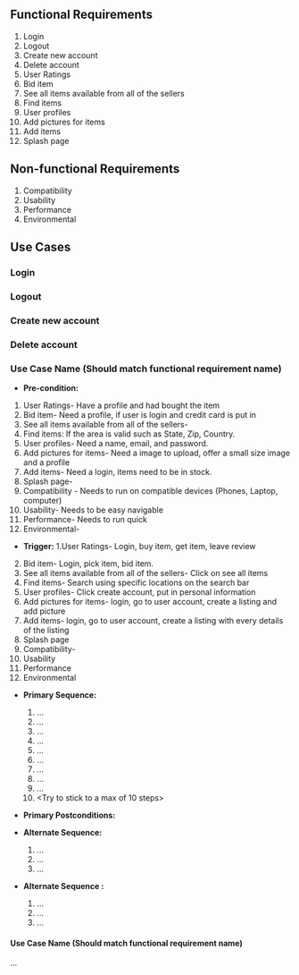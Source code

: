 ## Functional Requirements

1. Login
2. Logout
3. Create new account
4. Delete account
5. User Ratings
6. Bid item
7. See all items available from all of the sellers
8. Find items
9. User profiles
10. Add pictures for items
11. Add items
12. Splash page

## Non-functional Requirements

1. Compatibility
2. Usability
3. Performance
4. Environmental

## Use Cases
### Login

### Logout

### Create new account

### Delete account

### Use Case Name (Should match functional requirement name)
- **Pre-condition:** 
1. User Ratings- Have a profile and had bought the item
2. Bid item- Need a profile, if user is login and credit card is put in  
3. See all items available from all of the sellers- 
4. Find items: If the area is valid such as State, Zip, Country. 
5. User profiles- Need a name, email, and password. 
6. Add pictures for items- Need a image to upload, offer a small size image and a profile
7. Add items- Need a login, items need to be in stock.
8. Splash page- 
9. Compatibility - Needs to run on compatible devices (Phones, Laptop, computer)
10. Usability- Needs to be easy navigable
11. Performance- Needs to run quick
12. Environmental- 

- **Trigger:** <can be a list or short description> 
1.User Ratings- Login, buy item, get item, leave review
2. Bid item- Login, pick item, bid item.
3. See all items available from all of the sellers- Click on see all items
4. Find items- Search using specific locations on the search bar
5. User profiles- Click create account, put in personal information
6. Add pictures for items- login, go to user account, create a listing and add picture
7. Add items- login, go to user account, create a listing with every details of the listing
8. Splash page
9. Compatibility- 
10. Usability
11. Performance
12. Environmental
- **Primary Sequence:**
  
  1. ...
  2. ... 
  3. ...
  4. ... 
  5. ...
  6. ...
  7. ...
  8. ...
  9. ...
  10. <Try to stick to a max of 10 steps>

- **Primary Postconditions:** <can be a list or short description> 

- **Alternate Sequence:** <you can have more than one alternate sequence to describe multiple issues that may arise>
  
  1. ...
  2. ...
  3. ...

- **Alternate Sequence <optional>:** <you can have more than one alternate sequence to describe multiple issues that may arise>
  
  1. ...
  2. ...
  3. ...
#### Use Case Name (Should match functional requirement name)
   ...
